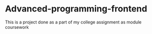 # Advanced-programming-frontend
This is a project done as a part of my college assignment as module coursework 